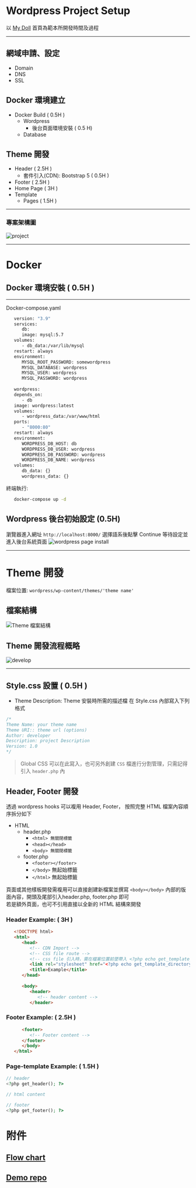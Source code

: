 # Wordpress Project Setup
以 [My Doll](https://www.mydoll.com.tw/?lang=zh-TW) 首頁為範本所開發時間及過程

---

## 網域申請、設定
+ Domain
+ DNS
+ SSL

## Docker 環境建立
+ Docker Build ( 0.5H )
   + Wordpress
      + 後台頁面環境安裝 ( 0.5 H)
   + Database
## Theme 開發 
+ Header ( 2.5H )
   + 套件引入(CDN): Bootstrap 5 ( 0.5H )
+ Footer ( 2.5H ) 
+ Home Page ( 3H )
+ Template
   + Pages ( 1.5H )
---

### 專案架構圖
![project](./images/Wordpress-Project.png)

---

# Docker 
   ## Docker 環境安裝 ( 0.5H )
   ---
   Docker-compose.yaml
   ```dockerfile
      version: "3.9"
      services:
         db:
         image: mysql:5.7
      volumes:
         - db_data:/var/lib/mysql
      restart: always
      environment:
         MYSQL_ROOT_PASSWORD: somewordpress
         MYSQL_DATABASE: wordpress
         MYSQL_USER: wordpress
         MYSQL_PASSWORD: wordpress
    
      wordpress:
      depends_on:
         - db
      image: wordpress:latest
      volumes:
         - wordpress_data:/var/www/html
      ports:
         - "8000:80"
      restart: always
      environment:
         WORDPRESS_DB_HOST: db
         WORDPRESS_DB_USER: wordpress
         WORDPRESS_DB_PASSWORD: wordpress
         WORDPRESS_DB_NAME: wordpress
      volumes:
         db_data: {}
         wordpress_data: {}
   ```
   終端執行:
   ```zsh
      docker-compose up -d
   ```
   ## Wordpress 後台初始設定 (0.5H)
   瀏覽器進入網址 `http://localhost:8000/` 選擇語系後點擊 Continue 等待設定並進入後台系統頁面
   ![wordpress page install](./images/Wordpress-page-install.png)

---

# Theme 開發
檔案位置: `wordpress/wp-content/themes/'theme name'`
## 檔案結構
![Theme 檔案結構](./images/Theme-file-structure.png)
## Theme 開發流程概略
![develop](./images/Wordpress-Develop.png)

---

## Style.css 設置 ( 0.5H )
+ Theme Description: Theme 安裝時所需的描述檔
在 Style.css 內部寫入下列格式
```CSS
/*
Theme Name: your theme name
Theme URI:: theme url (options)
Author: developer
Description: project Description
Version: 1.0
*/
```
> Global CSS 可以在此寫入，也可另外創建 `CSS` 檔進行分割管理，只需記得引入 `header.php` 內

## Header, Footer 開發 
透過 wordpress hooks 可以複用 Header, Footer， 按照完整 HTML 檔案內容順序拆分如下
+ HTML
   + header.php 
      + `<html> 無關閉標籤`
      + `<head></head>`
      + `<body> 無關閉標籤`
   + footer.php
      + `<footer></footer>`
      + `</body>` 無起始標籤
      + `</html>` 無起始標籤

頁面或其他樣板開發需複用可以直接創建新檔案並撰寫 `<body></body>` 內部的版面內容，開頭及尾部引入header.php, footer.php 即可   
若是額外頁面，也可不引用直接以全新的 HTML 結構來開發
### Header Example: ( 3H )
```html
   <!DOCTYPE html>
   <html>
      <head>
         <!-- CDN Import -->
         <!-- CSS file route -->
         <!-- css file 引入時，需在檔案位置前墜帶入 <?php echo get_template_directory_uri(); ?> 以免 wordpress 識別不到路徑 -->
         <link rel="stylesheet" href="<?php echo get_template_directory_uri(); ?>/your file location/style.css">
         <title>Example</title>
      </head>
   
      <body>
         <header>
            <!-- header content -->
         </header>
```

### Footer Example: ( 2.5H )

```html
      <footer>
         <!-- Footer content -->
      </footer>
      </body>
   </html>
```
### Page-template Example: ( 1.5H )
```php
// header
<?php get_header(); ?>

// html content 

// footer
<?php get_footer(); ?>
```



# 附件
## [Flow chart](https://whimsical.com/wodrpess-develop-flow-LC7kEv7dY98nNKvphvZUP5)

## [Demo repo](https://github.com/pakerchang/wordpress-demo-mydoll)